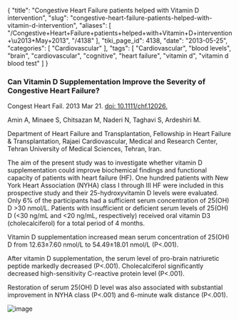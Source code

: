{
    "title": "Congestive Heart Failure patients helped with Vitamin D intervention",
    "slug": "congestive-heart-failure-patients-helped-with-vitamin-d-intervention",
    "aliases": [
        "/Congestive+Heart+Failure+patients+helped+with+Vitamin+D+intervention+\u2013+May+2013",
        "/4138"
    ],
    "tiki_page_id": 4138,
    "date": "2013-05-25",
    "categories": [
        "Cardiovascular"
    ],
    "tags": [
        "Cardiovascular",
        "blood levels",
        "brain",
        "cardiovascular",
        "cognitive",
        "heart failure",
        "vitamin d",
        "vitamin d blood test"
    ]
}


### Can Vitamin D Supplementation Improve the Severity of Congestive Heart Failure?

Congest Heart Fail. 2013 Mar 21. [doi: 10.1111/chf.12026.](https://doi.org/10.1111/chf.12026.) 

Amin A, Minaee S, Chitsazan M, Naderi N, Taghavi S, Ardeshiri M.

Department of Heart Failure and Transplantation, Fellowship in Heart Failure & Transplantation, Rajaei Cardiovascular, Medical and Research Center, Tehran University of Medical Sciences, Tehran, Iran.

The aim of the present study was to investigate whether vitamin D supplementation could improve biochemical findings and functional capacity of patients with heart failure (HF). One hundred patients with New York Heart Association (NYHA) class I through III HF were included in this prospective study and their 25-hydroxyvitamin D levels were evaluated. Only 6% of the participants had a sufficient serum concentration of 25(OH) D >30 nmol/L. Patients with insufficient or deficient serum levels of 25(OH) D (<30 ng/mL and <20 ng/mL, respectively) received oral vitamin D3 (cholecalciferol) for a total period of 4 months. 

Vitamin D supplementation increased mean serum concentration of 25(OH) D from 12.63±7.60 nmol/L to 54.49±18.01 nmol/L (P<.001). 

After vitamin D supplementation, the serum level of pro-brain natriuretic peptide markedly decreased (P<.001). Cholecalciferol significantly decreased high-sensitivity C-reactive protein level (P<.001). 

Restoration of serum 25(OH) D level was also associated with substantial improvement in NYHA class (P<.001) and 6-minute walk distance (P<.001).

<img src="https://d1bk1kqxc0sym.cloudfront.net/attachments/jpeg/chf.jpg" alt="image">